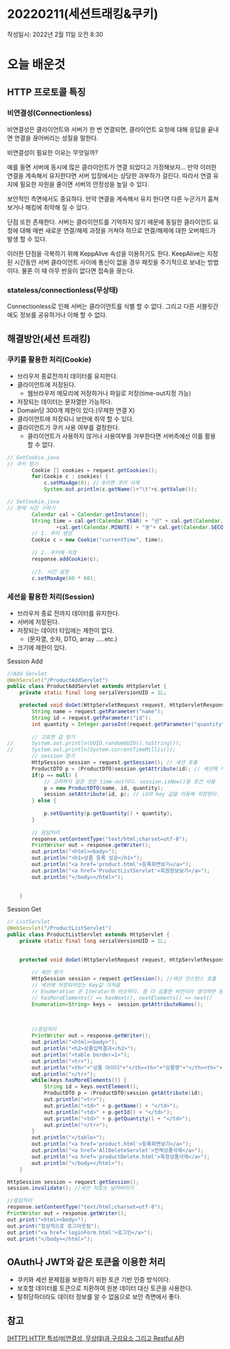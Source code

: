 # 20220211(세션트래킹&쿠키)

작성일시: 2022년 2월 11일 오전 8:30

# 오늘 배운것

## HTTP 프로토콜 특징

### 비연결성(Connectionless)

비연결성은 클라이언트와 서버가 한 번 연결되면, 클라이언트 요청에 대해 응답을 끝내면 연결을 끊어버리는 성질을 말한다.

비연결성이 필요한 이유는 무엇일까?

예를 들면 서버에 동시에 많은 클라이언트가 연결 되었다고 가정해보자... 만약 이러한 연결을 계속해서 유지한다면 서버 입장에서는 상당한 과부하가 걸린다. 따라서 연결 유지에 필요한 자원을 줄이면 서버의 안정성을 높일 수 있다. 

보안적인 측면에서도 중요하다. 만약 연결을 계속해서 유지 한다면 다른 누군가가 훔쳐보거나 해킹에 취약해 질 수 있다.

단점 또한 존재한다. 서버는 클라이언트를 기억하지 않기 때문에  동일한 클라이언트 요청에 대해 매번 새로운 연결/해제 과정을 거쳐야 하므로 연결/해제에 대한 오버헤드가 발생 할 수 있다.

이러한 단점을 극복하기 위해 KeppAlive 속성을 이용하기도 한다. KeepAlive는 지정된 시간동안 서버 클라이언트 사이에 통신이 없을 경우 패킷을 주기적으로 보내는 방법이다. 물론 이 때 아무 반응이 없다면 접속을 끊는다.

### stateless/connectionless(무상태)

Connectionless로 인해 서버는 클라이언트를 식별 할 수 없다. 그리고 다른 서블릿간에도 정보를 공유하거나 이해 할 수 없다.

## 해결방안(세션 트래킹)

### 쿠키를 활용한 처리(Cookie)

- 브라우저 종료전까지 데이터를 유지한다.
- 클라이언트에 저장된다.
    - 웹브라우저 메모리에 저장하거나 파일로 저장(time-out지정 가능)
- 저장되는 데이터는 문자열만 가능하다.
- Domain당 300개 제한이 있다.(무제한 연결 X)
- 클라이언트에 저장되니 보안에 취약 할 수 있다.
- 클라이언트가 쿠키 사용 여부를 결정한다.
    - 클라이언트가 사용하지 않거나 사용여부를 거부한다면 서버측에선 이를 활용 할 수 없다.

```java
// GetCookie.java
// 쿠키 얻기
		Cookie [] cookies = request.getCookies();
		for(Cookie c : cookies) {
			c.setMaxAge(0); // 0이면 쿠키 삭제
			System.out.println(c.getName()+"\t"+c.getValue());
```

```java
// SetCookie.java
// 현재 시간 구하기
		Calendar cal = Calendar.getInstance();
		String time = cal.get(Calendar.YEAR) + "년" + cal.get(Calendar.HOUR_OF_DAY)+"시"
				+cal.get(Calendar.MINUTE) + "분"+ cal.get(Calendar.SECOND) + "초";
		// 1. 쿠키 생성
		Cookie c = new Cookie("currentTime", time);
		
		// 2. 쿠키에 저장
		response.addCookie(c);
		
		//3. 시간 설정
		c.setMaxAge(60 * 60);
```

### 세션을 활용한 처리(Session)

- 브라우저 종료 전까지 데이터를 유지한다.
- 서버에 저장된다.
- 저장되는 데이터 타입에는 제한이 없다.
    - (문자열, 숫자, DTO, array .....etc.)
- 크기에 제한이 있다.

Session Add

```java
//Add Servlet
@WebServlet("/ProductAddServlet")
public class ProductAddServlet extends HttpServlet {
	private static final long serialVersionUID = 1L;

	protected void doGet(HttpServletRequest request, HttpServletResponse response) throws ServletException, IOException {
		String name = request.getParameter("name");
		String id = request.getParameter("id");
		int quantity = Integer.parseInt(request.getParameter("quantity"));
		
		// 고유한 값 얻기
//		System.out.println(UUID.randomUUID().toString());
//		System.out.println(System.currentTimeMillis());
		// session 얻기
		HttpSession session = request.getSession(); // 세션 호출
		ProductDTO p = (ProductDTO)session.getAttribute(id); // 세션에 저장된 값 가져오기
		if(p == null) {
			// 고려하지 않은 것은 time-out이다. session.isNew()등 조건 사용
			p = new ProductDTO(name, id, quantity);
			session.setAttribute(id, p); // id와 key 값을 이용해 저장한다.
		} else {
			
			p.setQuantity(p.getQuantity() + quantity);
		}
		
		// 응답처리
		response.setContentType("text/html;charset=utf-8");
		PrintWriter out = response.getWriter();
		out.println("<html><body>");
		out.println("<h1>상품 등록 성공</h1>");
		out.println("<a href='product.html'>등록화면보기</a>");
		out.println("<a href='ProductListServlet'>회원정보보기</a>");
		out.println("</body></html>");
		
		
	}
```

Session Get

```java
// ListServlet
@WebServlet("/ProductListServlet")
public class ProductListServlet extends HttpServlet {
	private static final long serialVersionUID = 1L;
       

	protected void doGet(HttpServletRequest request, HttpServletResponse response) throws ServletException, IOException {
		
		// 세션 얻기
		HttpSession session = request.getSession(); //세션 인스턴스 호출
		// 세션에 저장되어있는 Key값 가져옴
		// Enumeration 은 Iterator와 비슷하다. 좀 더 심플한 버전이라 생각하면 된다.
		// hasMoreElements() => hasNext(), nextElements() => next()
		Enumeration<String> keys =  session.getAttributeNames(); 
		

		
		//응답처리
		PrintWriter out = response.getWriter();
		out.println("<html><body>");
		out.println("<h2>상품입력결과</h2>");
		out.println("<table border=1>");
		out.println("<tr>");
		out.println("<th>"+"상품 아이디"+"</th><th>"+"상품명"+"</th><th>"+"갯수"+"</th>");
		out.println("</tr>");
		while(keys.hasMoreElements()) {
			String id = keys.nextElement();
			ProductDTO p = (ProductDTO)session.getAttribute(id);
			out.println("<tr>");
			out.println("<td>" + p.getName() + "</td>");
			out.println("<td>" + p.getId() + "</td>");
			out.println("<td>" + p.getQuantity() + "</td>");
			out.println("</tr>");
		}
		out.println("</table>");
		out.println("<a href='product.html'>등록화면보기</a>");
		out.println("<a href='AllDeleteServlet'>전체상품삭제</a>");
		out.println("<a href='productDelete.html'>특정상품삭제</a>");
		out.println("</body></html>");
	}
```

```java
HttpSession session = request.getSession();
session.invalidate(); //세션 저장소 날려버리기

//응답처리
response.setContentType("text/html;charset=utf-8");
PrintWriter out = response.getWriter();
out.print("<html><body>");
out.print("정상적으로 로그아웃됨");
out.print("<a href='loginForm.html'>로그인</a>");
out.print("</body></html>");
```

## OAuth나 JWT와 같은 토큰을 이용한 처리

- 쿠키와 세션 문제점을 보완하기 위한 토큰 기반 인증 방식이다.
- 보호할 데이터를 토큰으로 치환하여 원본 데이터 대신 토큰을 사용한다.
- 탈취당하더라도 데이터 정보를 알 수 없음으로 보안 측면에서 좋다.

## 참고

[[HTTP] HTTP 특성(비연결성, 무상태)과 구성요소 그리고 Restful API](https://victorydntmd.tistory.com/286)